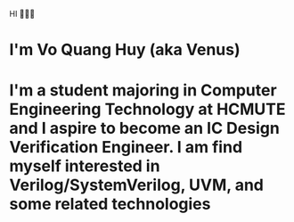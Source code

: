 HI 👋👋👋

<h1>I'm Vo Quang Huy (aka Venus)</h1>
<h1>I'm a student majoring in Computer Engineering Technology at HCMUTE and I aspire to become an IC Design Verification Engineer. I am find myself interested in Verilog/SystemVerilog, UVM, and some related technologies</h1>

